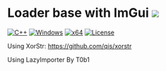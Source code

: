 # Loader base with ImGui [![](https://img.shields.io/badge/Version-1.0-blue.svg?style=plastic)]()

[![C++](https://img.shields.io/badge/language-C%2B%2B-%23f34b7d.svg?style=plastic)](https://en.wikipedia.org/wiki/C%2B%2B)
[![Windows](https://img.shields.io/badge/platform-Windows-0078d7.svg?style=plastic)](https://en.wikipedia.org/wiki/Microsoft_Windows)
[![x64](https://img.shields.io/badge/arch-x64-red.svg?style=plastic)](https://en.wikipedia.org/wiki/64-bit_computing) 
[![License](https://img.shields.io/github/license/sDylane/Loader-base-with-ImGui.svg?style=plastic)](LICENSE)

Using XorStr: https://github.com/qis/xorstr

Using LazyImporter By T0b1

